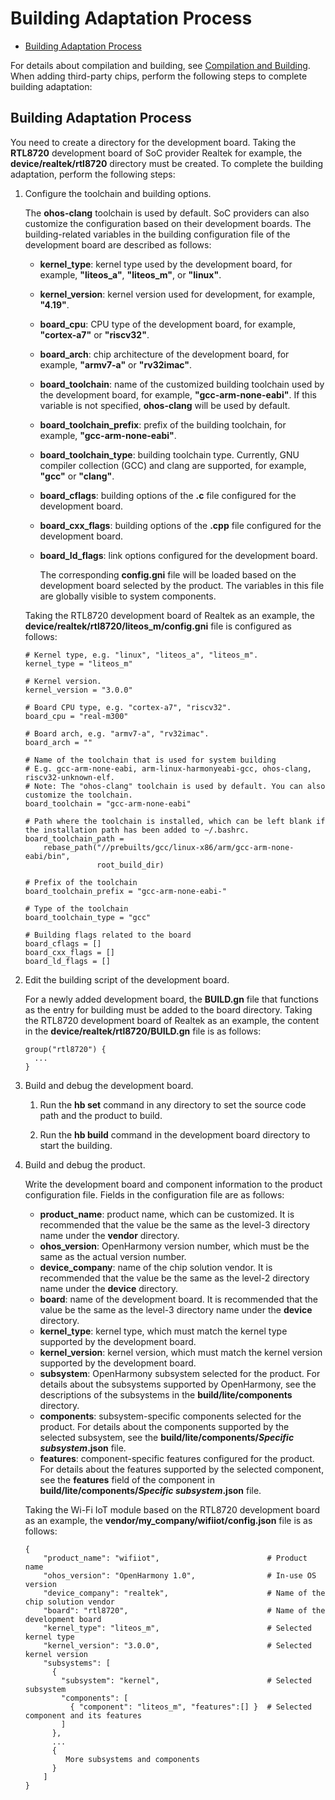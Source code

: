 # Building Adaptation Process<a name="EN-US_TOPIC_0000001063302771"></a>

-   [Building Adaptation Process](#section2159183845319)

For details about compilation and building, see  [Compilation and Building](../subsystems/subsys-build-mini-lite.md). When adding third-party chips, perform the following steps to complete building adaptation:

## Building Adaptation Process<a name="section2159183845319"></a>

You need to create a directory for the development board. Taking the  **RTL8720**  development board of SoC provider Realtek for example, the  **device/realtek/rtl8720**  directory must be created. To complete the building adaptation, perform the following steps:

1.  Configure the toolchain and building options.

    The  **ohos-clang**  toolchain is used by default. SoC providers can also customize the configuration based on their development boards. The building-related variables in the building configuration file of the development board are described as follows:

    -   **kernel\_type**: kernel type used by the development board, for example,  **"liteos\_a"**,  **"liteos\_m"**, or  **"linux"**.
    -   **kernel\_version**: kernel version used for development, for example,  **"4.19"**.
    -   **board\_cpu**: CPU type of the development board, for example,  **"cortex-a7"**  or  **"riscv32"**.
    -   **board\_arch**: chip architecture of the development board, for example,  **"armv7-a"**  or  **"rv32imac"**.
    -   **board\_toolchain**: name of the customized building toolchain used by the development board, for example,  **"gcc-arm-none-eabi"**. If this variable is not specified,  **ohos-clang**  will be used by default.
    -   **board\_toolchain\_prefix**: prefix of the building toolchain, for example,  **"gcc-arm-none-eabi"**.
    -   **board\_toolchain\_type**: building toolchain type. Currently, GNU compiler collection \(GCC\) and clang are supported, for example,  **"gcc"**  or  **"clang"**.
    -   **board\_cflags**: building options of the  **.c**  file configured for the development board.
    -   **board\_cxx\_flags**: building options of the  **.cpp**  file configured for the development board.
    -   **board\_ld\_flags**: link options configured for the development board.

        The corresponding  **config.gni**  file will be loaded based on the development board selected by the product. The variables in this file are globally visible to system components.

    Taking the RTL8720 development board of Realtek as an example, the  **device/realtek/rtl8720/liteos\_m/config.gni**  file is configured as follows:

    ```
    # Kernel type, e.g. "linux", "liteos_a", "liteos_m".
    kernel_type = "liteos_m"
    
    # Kernel version.
    kernel_version = "3.0.0"
    
    # Board CPU type, e.g. "cortex-a7", "riscv32".
    board_cpu = "real-m300"
    
    # Board arch, e.g. "armv7-a", "rv32imac".
    board_arch = ""
    
    # Name of the toolchain that is used for system building
    # E.g. gcc-arm-none-eabi, arm-linux-harmonyeabi-gcc, ohos-clang, riscv32-unknown-elf.
    # Note: The "ohos-clang" toolchain is used by default. You can also customize the toolchain.
    board_toolchain = "gcc-arm-none-eabi"
    
    # Path where the toolchain is installed, which can be left blank if the installation path has been added to ~/.bashrc.
    board_toolchain_path =
        rebase_path("//prebuilts/gcc/linux-x86/arm/gcc-arm-none-eabi/bin",
                    root_build_dir)
    
    # Prefix of the toolchain
    board_toolchain_prefix = "gcc-arm-none-eabi-"
    
    # Type of the toolchain
    board_toolchain_type = "gcc"
    
    # Building flags related to the board
    board_cflags = []
    board_cxx_flags = []
    board_ld_flags = []
    ```

2.  Edit the building script of the development board.

    For a newly added development board, the  **BUILD.gn**  file that functions as the entry for building must be added to the board directory. Taking the RTL8720 development board of Realtek as an example, the content in the  **device/realtek/rtl8720/BUILD.gn**  file is as follows:

    ```
    group("rtl8720") {
      ...
    }
    ```

3.  Build and debug the development board.

    1. Run the  **hb set**  command in any directory to set the source code path and the product to build.

    2. Run the  **hb build**  command in the development board directory to start the building.

4.  Build and debug the product.

    Write the development board and component information to the product configuration file. Fields in the configuration file are as follows:

    -   **product\_name**: product name, which can be customized. It is recommended that the value be the same as the level-3 directory name under the  **vendor**  directory.
    -   **ohos\_version**: OpenHarmony version number, which must be the same as the actual version number.
    -   **device\_company**: name of the chip solution vendor. It is recommended that the value be the same as the level-2 directory name under the  **device**  directory.
    -   **board**: name of the development board. It is recommended that the value be the same as the level-3 directory name under the  **device**  directory.
    -   **kernel\_type**: kernel type, which must match the kernel type supported by the development board.
    -   **kernel\_version**: kernel version, which must match the kernel version supported by the development board.
    -   **subsystem**: OpenHarmony subsystem selected for the product. For details about the subsystems supported by OpenHarmony, see the descriptions of the subsystems in the  **build/lite/components**  directory.
    -   **components**: subsystem-specific components selected for the product. For details about the components supported by the selected subsystem, see the  **build/lite/components/_Specific subsystem_.json**  file.
    -   **features**: component-specific features configured for the product. For details about the features supported by the selected component, see the  **features**  field of the component in  **build/lite/components/_Specific subsystem_.json**  file.

    Taking the Wi-Fi IoT module based on the RTL8720 development board as an example, the  **vendor/my\_company/wifiiot/config.json**  file is as follows:

    ```
    {
        "product_name": "wifiiot",                        # Product name
        "ohos_version": "OpenHarmony 1.0",                # In-use OS version
        "device_company": "realtek",                      # Name of the chip solution vendor
        "board": "rtl8720",                               # Name of the development board
        "kernel_type": "liteos_m",                        # Selected kernel type
        "kernel_version": "3.0.0",                        # Selected kernel version
        "subsystems": [                            
          {
            "subsystem": "kernel",                        # Selected subsystem
            "components": [
              { "component": "liteos_m", "features":[] }  # Selected component and its features
            ]
          },
          ...
          {
             More subsystems and components
          }
        ]
    }
    ```


